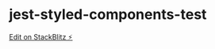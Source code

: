 # jest-styled-components-test

[Edit on StackBlitz ⚡️](https://stackblitz.com/edit/vitejs-vite-4nn7sm)